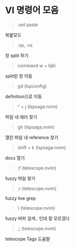 # VI 명령어 모음

> :set paste

복붙모드

> :sp, :vs

창 split 하기

> command w + hjkl 

split된 창 이동

> gd (lspconfig)

definition으로 이동

> ^ + j (lspsaga.nvim)

파일 내 에러 찾기

> gh (lspsaga.nvim)

열린 파일 내 reference 찾기

> shift + k (lspsaga.nvim)

docs 열기

> ;f (telescope.nvim)

fuzzy 파일 찾기

> ;r (telescope.nvim)

fuzzy live grep

> \\ (telescope.nvim)

fuzzy 버퍼 검색.. 인데 잘 모르겠다

> ;; (telescope.nvim)

telescope Tags 도움말
